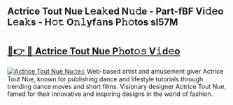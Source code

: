 ## Actrice Tout Nue L𝚎a𝚔ed N𝚞𝚍e - Part-fBF Vi𝚍𝚎o L𝚎a𝚔s - H𝚘𝚝 O𝚗𝚕yf𝚊ns P𝚑𝚘tos sI57M

# <h2><a href="http://kf59kb.oniu.top/?m=Actrice+Tout+Nue">🔗👉 🔴 Actrice Tout Nue P𝚑ot𝚘𝚜 V𝚒d𝚎o</a></h2>

[![Actrice Tout Nue Nu𝚍e𝚜](https://i.imgur.com/0qMVB7G.gif)](http://kf59kb.oniu.top/?m=Actrice+Tout+Nue)
Web-based artist and amusement giver Actrice Tout Nue, known for publishing dance and lifestyle tutorials through trending dance moves and short films. Visionary designer Actrice Tout Nue, famed for their innovative and inspiring designs in the world of fashion.  
